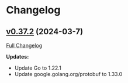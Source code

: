 # Changelog

## [v0.37.2](https://github.com/aws-observability/aws-otel-collector/tree/v0.37.2) (2024-03-7)

[Full Changelog](https://github.com/aws-observability/aws-otel-collector/compare/v0.37.1...v0.37.2)

**Updates:**

- Update Go to 1.22.1
- Update google.golang.org/protobuf to 1.33.0
